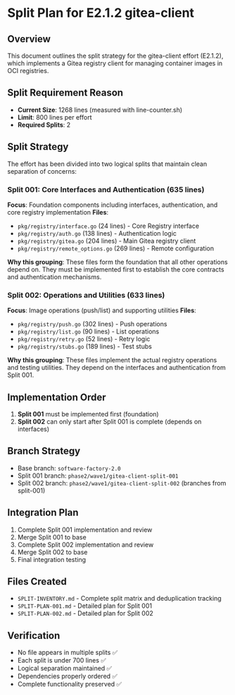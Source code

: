 # Split Plan for E2.1.2 gitea-client

## Overview
This document outlines the split strategy for the gitea-client effort (E2.1.2), which implements a Gitea registry client for managing container images in OCI registries.

## Split Requirement Reason
- **Current Size**: 1268 lines (measured with line-counter.sh)
- **Limit**: 800 lines per effort
- **Required Splits**: 2

## Split Strategy
The effort has been divided into two logical splits that maintain clean separation of concerns:

### Split 001: Core Interfaces and Authentication (635 lines)
**Focus**: Foundation components including interfaces, authentication, and core registry implementation
**Files**:
- `pkg/registry/interface.go` (24 lines) - Core Registry interface
- `pkg/registry/auth.go` (138 lines) - Authentication logic
- `pkg/registry/gitea.go` (204 lines) - Main Gitea registry client
- `pkg/registry/remote_options.go` (269 lines) - Remote configuration

**Why this grouping**: These files form the foundation that all other operations depend on. They must be implemented first to establish the core contracts and authentication mechanisms.

### Split 002: Operations and Utilities (633 lines)
**Focus**: Image operations (push/list) and supporting utilities
**Files**:
- `pkg/registry/push.go` (302 lines) - Push operations
- `pkg/registry/list.go` (90 lines) - List operations
- `pkg/registry/retry.go` (52 lines) - Retry logic
- `pkg/registry/stubs.go` (189 lines) - Test stubs

**Why this grouping**: These files implement the actual registry operations and testing utilities. They depend on the interfaces and authentication from Split 001.

## Implementation Order
1. **Split 001** must be implemented first (foundation)
2. **Split 002** can only start after Split 001 is complete (depends on interfaces)

## Branch Strategy
- Base branch: `software-factory-2.0`
- Split 001 branch: `phase2/wave1/gitea-client-split-001`
- Split 002 branch: `phase2/wave1/gitea-client-split-002` (branches from split-001)

## Integration Plan
1. Complete Split 001 implementation and review
2. Merge Split 001 to base
3. Complete Split 002 implementation and review
4. Merge Split 002 to base
5. Final integration testing

## Files Created
- `SPLIT-INVENTORY.md` - Complete split matrix and deduplication tracking
- `SPLIT-PLAN-001.md` - Detailed plan for Split 001
- `SPLIT-PLAN-002.md` - Detailed plan for Split 002

## Verification
- No file appears in multiple splits ✅
- Each split is under 700 lines ✅
- Logical separation maintained ✅
- Dependencies properly ordered ✅
- Complete functionality preserved ✅